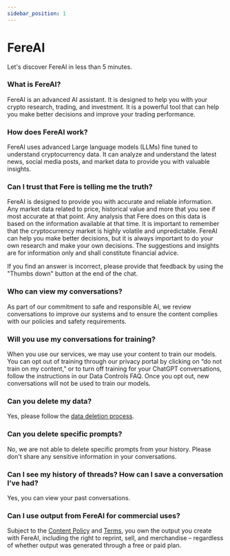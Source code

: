 ```yaml
---
sidebar_position: 1
---
```


# FereAI

Let's discover FereAI in less than 5 minutes.

### What is FereAI?

FereAI is an advanced AI assistant. It is designed to help you with your
crypto research, trading, and investment. It is a powerful tool that can
help you make better decisions and improve your trading performance.

### How does FereAI work?

FereAI uses advanced Large language models (LLMs) fine tuned to understand
cryptocurrency data. It can analyze and understand the latest news, social
media posts, and market data to provide you with valuable insights.

### Can I trust that Fere is telling me the truth?

FereAI is designed to provide you with accurate and reliable information.
Any market data related to price, historical value and more that you see
if most accurate at that point.
Any analysis that Fere does on this data is based on the information
available at that time. It is important to remember that the cryptocurrency
market is highly volatile and unpredictable. FereAI can help you make
better decisions, but it is always important to do your own research and
make your own decisions. The suggestions and insights are for information
only and shall constitute financial advice.

If you find an answer is incorrect, please provide that feedback by using
 the "Thumbs down" button at the end of the chat.

### Who can view my conversations?

As part of our commitment to safe and responsible AI, we review conversations
to improve our systems and to ensure the content complies with our
policies and safety requirements.

### Will you use my conversations for training?

When you use our services, we may use your content to train our models.
You can opt out of training through our privacy portal by clicking on
“do not train on my content,” or to turn off training for your ChatGPT
conversations, follow the instructions in our Data Controls FAQ.
Once you opt out, new conversations will not be used to train our models.

### Can you delete my data?

Yes, please follow the [data deletion process](#).

### Can you delete specific prompts?

No, we are not able to delete specific prompts from your history.
Please don't share any sensitive information in your conversations.

### Can I see my history of threads? How can I save a conversation I’ve had?

Yes, you can view your past conversations.

### Can I use output from FereAI for commercial uses?

Subject to the [Content Policy](#) and [Terms](#), you own the output you create
with FereAI, including the right to reprint, sell, and
merchandise – regardless of whether output was generated through a
free or paid plan.
